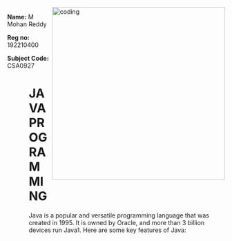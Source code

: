 
  <img align="right" alt ="coding" width="400" src="https://cdn.dribbble.com/users/1292677/screenshots/6139167/avento.gif">
<p ><b>Name:</b> M Mohan Reddy </p>
<p ><b>Reg no:</b> 192210400 </p>
<p> <b> Subject Code: </b> CSA0927<p>

  <div style="max-width: 500px; margin-left: 50px;">
  <H1> JAVA PROGRAMMING</H1>
    <P>Java is a popular and versatile programming language that was created in 1995. It is owned by Oracle, and more than 3 billion devices run Java1. Here are some key features of Java:</P>
  </div>
